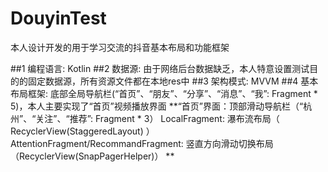 # DouyinTest
本人设计开发的用于学习交流的抖音基本布局和功能框架

##1 编程语言: Kotlin
##2 数据源: 由于网络后台数据缺乏，本人特意设置测试目的的固定数据源，所有资源文件都在本地res中
##3 架构模式: MVVM
##4 基本布局框架: 底部全局导航栏(“首页”、“朋友”、“分享”、“消息”、“我”: Fragment * 5)，本人主要实现了“首页”视频播放界面
    **“首页”界面：顶部滑动导航栏（“杭州”、“关注”、“推荐”: Fragment * 3）
                 LocalFragment: 瀑布流布局（ RecyclerView(StaggeredLayout) ） 
                 AttentionFragment/RecommandFragment: 竖直方向滑动切换布局（RecyclerView(SnapPagerHelper)）
    **

